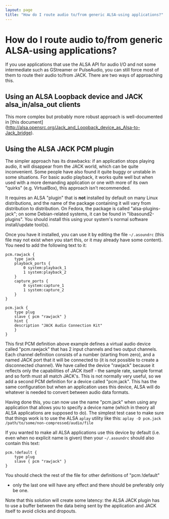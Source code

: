 ```yaml
---
layout: page
title: "How do I route audio to/from generic ALSA-using applications?"
---
```


# How do I route audio to/from generic ALSA-using applications?

If you use applications that use the ALSA API for audio I/O and not some
intermediate such as GStreamer or PulseAudio, you can still force most of them
to route their audio to/from JACK. There are two ways of approaching this.

## Using an ALSA Loopback device and JACK alsa_in/alsa_out clients

This more complex but probably more robust approach is well-documented in
[this document]
(http://alsa.opensrc.org/Jack_and_Loopback_device_as_Alsa-to-Jack_bridge).

## Using the ALSA JACK PCM plugin

The simpler approach has its drawbacks: if an application stops playing audio,
it will disappear from the JACK world, which can be quite inconvenient. Some
people have also found it quite buggy or unstable in some situations. For
basic audio playback, it works quite well but when used with a more demanding
application or one with more of its own "quirks" (e.g. VirtualBox), this
approach isn't recommended.

It requires an ALSA "plugin" that is **not** installed by default on many
Linux distributions, and the name of the package containing it will vary from
distribution to distribution. On Fedora, the package is called "alsa-plugins-
jack"; on some Debian-related systems, it can be found in
"libasound2-plugins". You should install this using your system's normal
software install/update tool(s).

Once you have it installed, you can use it by editing the file `~/.asoundrc`
(this file may not exist when you start this, or it may already have some
content). You need to add the following text to it:

    
    
    pcm.rawjack {
        type jack
        playback_ports {
            0 system:playback_1
            1 system:playback_2
        }
        capture_ports {
            0 system:capture_1
            1 system:capture_2
        }
    }
    
    pcm.jack {
        type plug
        slave { pcm "rawjack" }
        hint {
     	description "JACK Audio Connection Kit"
        }
    }
    

This first PCM definition above example defines a virtual audio device called
"pcm.rawjack" that has 2 input channels and two output channels. Each channel
definition consists of a number (starting from zero), and a named JACK port
that it will be connected to (it is not possible to create a disconnected
channel). We have called the device "rawjack" because it reflects only the
capabilities of JACK itself - the sample rate, sample format and so forth must
all match JACK's. This is not normally very useful, so we add a second PCM
definition for a device called "pcm.jack". This has the same configuration but
when an application uses this device, ALSA will do whatever is needed to
convert between audio data formats.

Having done this, you can now use the name "pcm.jack" when using any
application that allows you to specify a device name (which in theory all ALSA
applications are supposed to do). The simplest test case to make sure that
things work is to use the ALSA `aplay` utility like this: `aplay -D pcm.jack
/path/to/some/non-compressed/audio/file`

If you wanted to make all ALSA applications use this device by default (i.e.
even when no explicit name is given) then your `~/.asoundrc` should also
contain this text:

    
    
    pcm.!default {
        type plug
        slave { pcm "rawjack" }
    }
    

You should check the rest of the file for other definitions of "pcm.!default"
- only the last one will have any effect and there should be preferably only
be one.

Note that this solution will create some latency: the ALSA JACK plugin has to
use a buffer between the data being sent by the application and JACK itself to
avoid clicks and dropouts.

